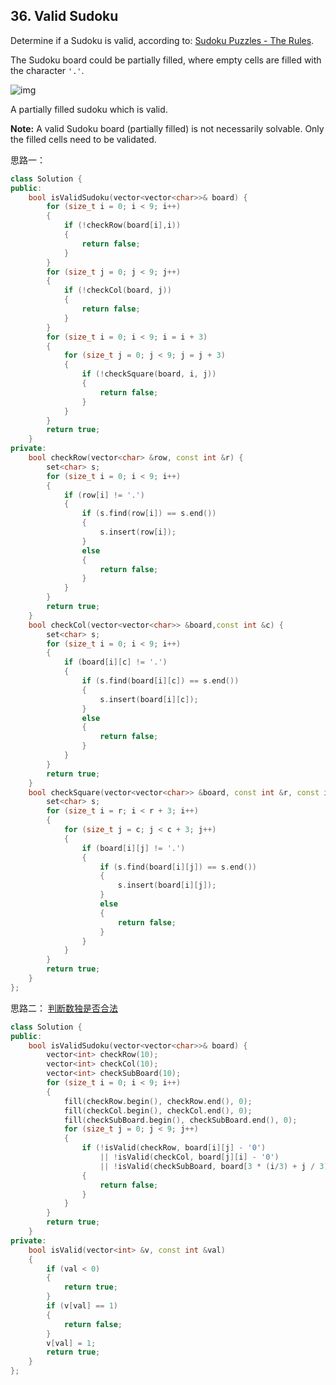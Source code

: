 ## 36. Valid Sudoku

Determine if a Sudoku is valid, according to: [Sudoku Puzzles - The Rules](http://sudoku.com.au/TheRules.aspx).

The Sudoku board could be partially filled, where empty cells are filled with the character `'.'`.

![img](http://upload.wikimedia.org/wikipedia/commons/thumb/f/ff/Sudoku-by-L2G-20050714.svg/250px-Sudoku-by-L2G-20050714.svg.png)

A partially filled sudoku which is valid.

**Note:**
A valid Sudoku board (partially filled) is not necessarily solvable. Only the filled cells need to be validated.

思路一：

```c++
class Solution {
public:
	bool isValidSudoku(vector<vector<char>>& board) {
		for (size_t i = 0; i < 9; i++)
		{
			if (!checkRow(board[i],i))
			{
				return false;
			}
		}
		for (size_t j = 0; j < 9; j++)
		{
			if (!checkCol(board, j))
			{
				return false;
			}
		}
		for (size_t i = 0; i < 9; i = i + 3)
		{
			for (size_t j = 0; j < 9; j = j + 3)
			{
				if (!checkSquare(board, i, j))
				{
					return false;
				}
			}
		}
		return true;
	}
private:
	bool checkRow(vector<char> &row, const int &r) {
		set<char> s;
		for (size_t i = 0; i < 9; i++)
		{
			if (row[i] != '.')
			{
				if (s.find(row[i]) == s.end())
				{
					s.insert(row[i]);
				}
				else
				{
					return false;
				}
			}
		}
		return true;
	}
	bool checkCol(vector<vector<char>> &board,const int &c) {
		set<char> s;
		for (size_t i = 0; i < 9; i++)
		{
			if (board[i][c] != '.')
			{
				if (s.find(board[i][c]) == s.end())
				{
					s.insert(board[i][c]);
				}
				else
				{
					return false;
				}
			}
		}
		return true;
	}
	bool checkSquare(vector<vector<char>> &board, const int &r, const int &c) {
		set<char> s;
		for (size_t i = r; i < r + 3; i++)
		{
			for (size_t j = c; j < c + 3; j++)
			{
				if (board[i][j] != '.')
				{
					if (s.find(board[i][j]) == s.end())
					{
						s.insert(board[i][j]);
					}
					else
					{
						return false;
					}
				}
			}
		}
		return true;
	}
};
```
思路二： [判断数独是否合法](http://blog.csdn.net/witnessai1/article/details/49205847)

```c++
class Solution {
public:
	bool isValidSudoku(vector<vector<char>>& board) {
		vector<int> checkRow(10);
		vector<int> checkCol(10);
		vector<int> checkSubBoard(10);
		for (size_t i = 0; i < 9; i++)
		{
			fill(checkRow.begin(), checkRow.end(), 0);
			fill(checkCol.begin(), checkCol.end(), 0);
			fill(checkSubBoard.begin(), checkSubBoard.end(), 0);
			for (size_t j = 0; j < 9; j++)
			{
				if (!isValid(checkRow, board[i][j] - '0')
					|| !isValid(checkCol, board[j][i] - '0')
					|| !isValid(checkSubBoard, board[3 * (i/3) + j / 3][3 * (i%3) + j % 3] - '0'))
				{
					return false;
				}
			}
		}
		return true;
	}
private:
	bool isValid(vector<int> &v, const int &val)
	{
		if (val < 0)
		{
			return true;
		}
		if (v[val] == 1)
		{
			return false;
		}
		v[val] = 1;
		return true;
	}
};
```